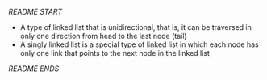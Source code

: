 *README START*

* A type of linked list that is unidirectional, that is, it can be traversed in only one direction from head to the last node (tail)
* A singly linked list is a special type of linked list in which each node has only one link that points to the next node in the linked list

*README ENDS*
